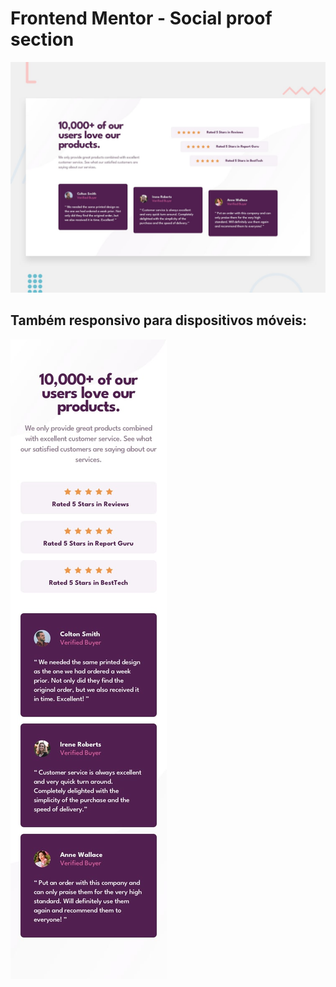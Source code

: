 # Frontend Mentor - Social proof section

![Design preview for the Social proof section coding challenge](./design/desktop-preview.jpg)

## Também responsivo para dispositivos móveis:

![alt text](design/mobile-design.jpg)
